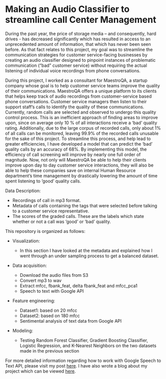 # Making an Audio Classifier to streamline call Center Management

During the past year, the price of storage media – and consequently, hard drives - has decreased significantly which has resulted in access to an unprecedented amount of information, that which has never been seen before. As that fact relates to this project, my goal was to streamline the communication strategies for customer service-facing businesses by creating an audio classifier designed to pinpoint instances of problematic communication (“bad” customer service) without requiring the actual listening of individual voice recordings from phone conversations.   

During this project, I worked as a consultant for MaestroQA, a startup company whose goal is to help customer service teams improve the quality of their communications. MaestroQA offers a unique platform to its clients that helps keep track of audio recordings from customer-service based phone conversations. Customer service managers then listen to their support staff’s calls to identify the quality of these communications. Currently, random calls are selected and observed to undergo this quality control process. This is an inefficient approach of finding areas to improve upon, since on average only 10 % of all interactions receive a ‘bad’ quality rating. Additionally, due to the large corpus of recorded calls, only about 1% of all calls can be monitored, leaving 99.9% of the recorded calls unusable for the sake of this project. To streamline this process, and help lead to greater efficiencies, I have developed a model that can predict the ‘bad’ quality calls by an accuracy of 68%. By implementing this model, the efficiency of call screening will improve by nearly one full order of magnitude. Now, not only will MaestroQA be able to help their clients improve upon day to day customer service interactions, they will also be able to help these companies save on internal Human Resource department’s time management by drastically lowering the amount of time spent listening to ‘good’ quality calls.   

Data Description:

-	Recordings of call in mp3 format.
-	Metadata of calls containing the tags that were selected before talking to a customer service representative.
-	The scores of the graded calls. These are the labels which state whether or not a call was ‘good’ or ‘bad’ quality.
<p>

This repository is organized as follows:
-	Visualization:
    - In this section I have looked at the metadata and explained how I went through an under sampling process to get a balanced dataset.

-	Data acquisition:
    - Download the audio files from S3
    - Convert mp3 to wav
    - Extract mfcc, fbank_feat, delta fbank_feat and mfcc_pca1
    - Speech to text with Google API
-	Feature engineering:
    - Dataset1: based on 20 mfcc
    - Dataset2: based on 180 mfcc
    - Sentimental analysis of text data from Google API
-	Modeling:
    - Testing Random Forest Classifier, Gradient Boosting Classifier, Logistic Regression, and K-Nearest Neighbors on the two datasets made in the previous section

For more detailed information regarding how to work with Google Speech to Text API, please visit my post [here](https://medium.com/@RedjaiSani/speech-to-text-using-google-api-f9ad4dff08fe). I have also wrote a blog about my project which can be viewed [here](http://www.redjaisani.com/streamlining-call-center-management.html).  
